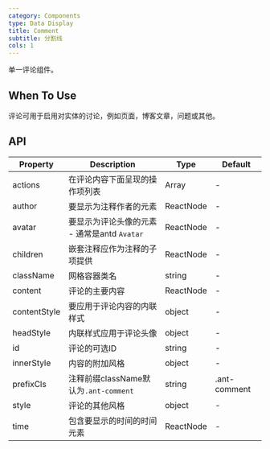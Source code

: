 ```yaml
---
category: Components
type: Data Display
title: Comment
subtitle: 分割线
cols: 1
---
```


 单一评论组件。

 ## When To Use

 评论可用于启用对实体的讨论，例如页面，博客文章，问题或其他。

 ## API

| Property | Description | Type | Default |
| -------- | ----------- | ---- | ------- |
| actions | 在评论内容下面呈现的操作项列表 | Array<ReactNode> | - |
| author | 要显示为注释作者的元素 | ReactNode | - |
| avatar | 要显示为评论头像的元素 - 通常是antd `Avatar` | ReactNode | - |
| children | 嵌套注释应作为注释的子项提供 | ReactNode | - |
| className | 网格容器类名 | string | - |
| content | 评论的主要内容 | ReactNode | - |
| contentStyle | 要应用于评论内容的内联样式 | object | - |
| headStyle | 内联样式应用于评论头像 | object | - |
| id | 评论的可选ID | string | - |
| innerStyle | 内容的附加风格 | object | - |
| prefixCls | 注释前缀className默认为`.ant-comment` | string | .ant-comment |
| style | 评论的其他风格 | object | - |
| time | 包含要显示的时间的时间元素 | ReactNode | - |
